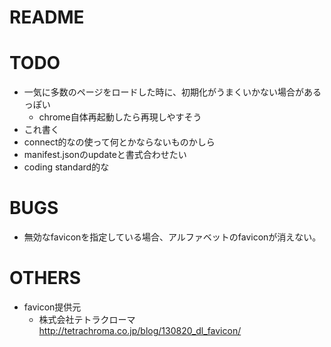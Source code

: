 # README

# TODO
* 一気に多数のページをロードした時に、初期化がうまくいかない場合があるっぽい
    * chrome自体再起動したら再現しやすそう
* これ書く
* connect的なの使って何とかならないものかしら
* manifest.jsonのupdateと書式合わせたい
* coding standard的な

# BUGS
* 無効なfaviconを指定している場合、アルファベットのfaviconが消えない。

# OTHERS
* favicon提供元
    * 株式会社テトラクローマ http://tetrachroma.co.jp/blog/130820_dl_favicon/
